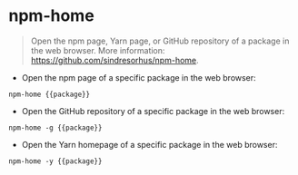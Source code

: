 # npm-home

> Open the npm page, Yarn page, or GitHub repository of a package in the web browser.
> More information: <https://github.com/sindresorhus/npm-home>.

- Open the npm page of a specific package in the web browser:

`npm-home {{package}}`

- Open the GitHub repository of a specific package in the web browser:

`npm-home -g {{package}}`

- Open the Yarn homepage of a specific package in the web browser:

`npm-home -y {{package}}`
